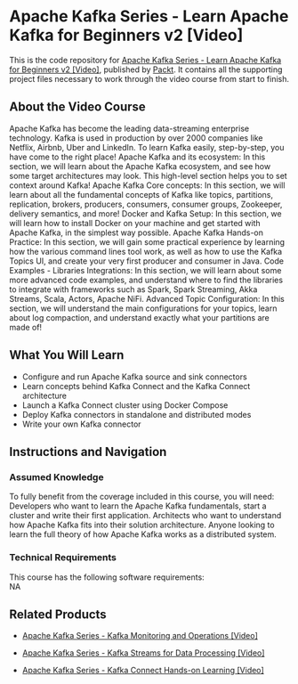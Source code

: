 


# Apache Kafka Series - Learn Apache Kafka for Beginners v2 [Video]
This is the code repository for [Apache Kafka Series - Learn Apache Kafka for Beginners v2 [Video]](https://www.packtpub.com/virtualization-and-cloud/apache-kafka-series-kafka-connect-hands-learning-video?utm_source=github&utm_medium=repository&utm_campaign=9781789344738), published by [Packt](https://www.packtpub.com/?utm_source=github). It contains all the supporting project files necessary to work through the video course from start to finish.
## About the Video Course
Apache Kafka has become the leading data-streaming enterprise technology. Kafka is used in production by over 2000 companies like Netflix, Airbnb, Uber and LinkedIn. To learn Kafka easily, step-by-step, you have come to the right place! Apache Kafka and its ecosystem: In this section, we will learn about the Apache Kafka ecosystem, and see how some target architectures may look. This high-level section helps you to set context around Kafka! Apache Kafka Core concepts: In this section, we will learn about all the fundamental concepts of Kafka like topics, partitions, replication, brokers, producers, consumers, consumer groups, Zookeeper, delivery semantics, and more! Docker and Kafka Setup: In this section, we will learn how to install Docker on your machine and get started with Apache Kafka, in the simplest way possible. Apache Kafka Hands-on Practice: In this section, we will gain some practical experience by learning how the various command lines tool work, as well as how to use the Kafka Topics UI, and create your very first producer and consumer in Java. Code Examples - Libraries Integrations: In this section, we will learn about some more advanced code examples, and understand where to find the libraries to integrate with frameworks such as Spark, Spark Streaming, Akka Streams, Scala, Actors, Apache NiFi. Advanced Topic Configuration: In this section, we will understand the main configurations for your topics, learn about log compaction, and understand exactly what your partitions are made of!

<H2>What You Will Learn</H2>
<DIV class=book-info-will-learn-text>
<UL>
<LI>Configure and run Apache Kafka source and sink connectors 
<LI>Learn concepts behind Kafka Connect and the Kafka Connect architecture 
<LI>Launch a Kafka Connect cluster using Docker Compose 
<LI>Deploy Kafka connectors in standalone and distributed modes 
<LI>Write your own Kafka connector </LI></UL></DIV>

## Instructions and Navigation
### Assumed Knowledge
To fully benefit from the coverage included in this course, you will need:<br/>
Developers who want to learn the Apache Kafka fundamentals, start a cluster and write their first application. Architects who want to understand how Apache Kafka fits into their solution architecture. Anyone looking to learn the full theory of how Apache Kafka works as a distributed system.
### Technical Requirements
This course has the following software requirements:<br/>
NA

## Related Products
* [Apache Kafka Series - Kafka Monitoring and Operations [Video]](https://www.packtpub.com/virtualization-and-cloud/apache-kafka-series-kafka-connect-hands-learning-video?utm_source=github&utm_medium=repository&utm_campaign=9781789344738)

* [Apache Kafka Series - Kafka Streams for Data Processing [Video]](https://www.packtpub.com/virtualization-and-cloud/apache-kafka-series-kafka-connect-hands-learning-video?utm_source=github&utm_medium=repository&utm_campaign=9781789344738)

* [Apache Kafka Series - Kafka Connect Hands-on Learning [Video]](https://www.packtpub.com/virtualization-and-cloud/apache-kafka-series-kafka-connect-hands-learning-video?utm_source=github&utm_medium=repository&utm_campaign=9781789344738)

